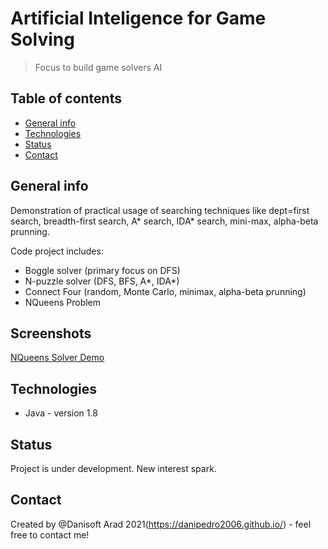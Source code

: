 # Artificial Inteligence for Game Solving
> Focus to build game solvers AI

## Table of contents
* [General info](#general-info)
* [Technologies](#technologies)
* [Status](#status)
* [Contact](#contact)

## General info
Demonstration of practical usage of searching techniques like dept=first search, breadth-first search, A* search, IDA* search, mini-max, alpha-beta prunning.

Code project includes:

- Boggle solver (primary focus on DFS)
- N-puzzle solver (DFS, BFS, A*, IDA*)
- Connect Four (random, Monte Carlo, minimax, alpha-beta prunning)
- NQueens Problem

## Screenshots
[NQueens Solver Demo](https://github.com/danipedro2006/AI-game-solving/blob/master/NQueensGUI/onfLrFBnvD.gif)

## Technologies
* Java - version 1.8



## Status
Project is under development. New interest spark. 


## Contact
Created by @Danisoft Arad 2021(https://danipedro2006.github.io/) - feel free to contact me!